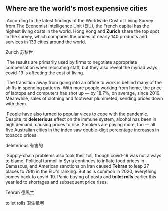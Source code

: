 ## Where are the world's most expensive cities

​		According to the latest findings of the Worldwide Cost of Living Survey from The Economist Intelligence Unit (EIU), the French capital has the highest living costs in the world. Hong Kong and **Zurich** share the top spot in the survey, which compares the prices of nearly 140 products and services in 133 cities around the world.

Zurich  苏黎世

​		The results are primarily used by firms to negotiate appropriate compensation when relocating staff, but they also reveal the myriad ways covid-19 is affecting the cost of living.

​		The transition away from going into an office to work is behind many of the shifts in spending patterns. With more people working from home, the price of laptops and computers has shot up — by 18.7%, on average, since 2019. Meanwhile, sales of clothing and footwear plummeted, sending prices down with them.

​		People have also turned to popular vices to cope with the pandemic. Despite its **deleterious** effect on the immune system, alcohol has been in high demand, causing prices to rise. Smokers are paying more, too — all five Australian cities in the index saw double-digit percentage increases in tobacco prices.

deleterious  有害的

​		Supply-chain problems also took their toll, though covid-19 was not always to blame. Political turmoil in Syria continues to inflate food prices in Damascus, and American sanctions on Iran caused **Tehran** to leap 27 places to 79th in the EIU's ranking. But as is common in 2020, everything comes back to covid-19. Panic buying of pasta and **toilet rolls** earlier this year led to shortages and subsequent price rises.

Tehran  德黑兰

toilet rolls  卫生纸卷

